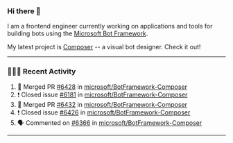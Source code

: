 ### Hi there 👋

I am a frontend engineer currently working on applications and tools for building bots using the [Microsoft Bot Framework](https://dev.botframework.com/).

My latest project is [Composer](https://github.com/microsoft/BotFramework-Composer) -- a visual bot designer. Check it out!

---

### 👨🏻‍💻 Recent Activity

<!--START_SECTION:activity-->
1. 🎉 Merged PR [#6428](https://github.com/microsoft/BotFramework-Composer/pull/6428) in [microsoft/BotFramework-Composer](https://github.com/microsoft/BotFramework-Composer)
2. ❗️ Closed issue [#6181](https://github.com/microsoft/BotFramework-Composer/issues/6181) in [microsoft/BotFramework-Composer](https://github.com/microsoft/BotFramework-Composer)
3. 🎉 Merged PR [#6432](https://github.com/microsoft/BotFramework-Composer/pull/6432) in [microsoft/BotFramework-Composer](https://github.com/microsoft/BotFramework-Composer)
4. ❗️ Closed issue [#6426](https://github.com/microsoft/BotFramework-Composer/issues/6426) in [microsoft/BotFramework-Composer](https://github.com/microsoft/BotFramework-Composer)
5. 🗣 Commented on [#6366](https://github.com/microsoft/BotFramework-Composer/issues/6366) in [microsoft/BotFramework-Composer](https://github.com/microsoft/BotFramework-Composer)
<!--END_SECTION:activity-->

---

<!--
**a-b-r-o-w-n/a-b-r-o-w-n** is a ✨ _special_ ✨ repository because its `README.md` (this file) appears on your GitHub profile.

Here are some ideas to get you started:

- 🔭 I’m currently working on ...
- 🌱 I’m currently learning ...
- 👯 I’m looking to collaborate on ...
- 🤔 I’m looking for help with ...
- 💬 Ask me about ...
- 📫 How to reach me: ...
- 😄 Pronouns: ...
- ⚡ Fun fact: ...
-->
